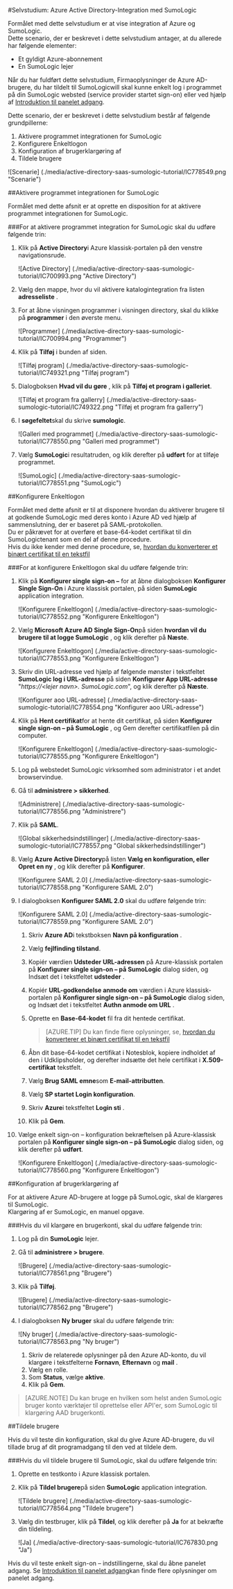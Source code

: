 <properties 
    pageTitle="Selvstudium: Azure Active Directory-integration med SumoLogic | Microsoft Azure" 
    description="Lær, hvordan du bruger SumoLogic med Azure Active Directory til at aktivere enkeltlogon, automatiseret klargøring og mere!" 
    services="active-directory" 
    authors="jeevansd"  
    documentationCenter="na" 
    manager="femila"/>
<tags 
    ms.service="active-directory" 
    ms.devlang="na" 
    ms.topic="article" 
    ms.tgt_pltfrm="na" 
    ms.workload="identity" 
    ms.date="09/11/2016" 
    ms.author="jeedes" />

#<a name="tutorial-azure-active-directory-integration-with-sumologic"></a>Selvstudium: Azure Active Directory-Integration med SumoLogic
  
Formålet med dette selvstudium er at vise integration af Azure og SumoLogic.  
Dette scenario, der er beskrevet i dette selvstudium antager, at du allerede har følgende elementer:

-   Et gyldigt Azure-abonnement
-   En SumoLogic lejer
  
Når du har fuldført dette selvstudium, Firmaoplysninger de Azure AD-brugere, du har tildelt til SumoLogicwill skal kunne enkelt log i programmet på din SumoLogic websted (service provider startet sign-on) eller ved hjælp af [Introduktion til panelet adgang](active-directory-saas-access-panel-introduction.md).
  
Dette scenario, der er beskrevet i dette selvstudium består af følgende grundpillerne:

1.  Aktivere programmet integrationen for SumoLogic
2.  Konfigurere Enkeltlogon
3.  Konfiguration af brugerklargøring af
4.  Tildele brugere

![Scenarie] (./media/active-directory-saas-sumologic-tutorial/IC778549.png "Scenarie")

##<a name="enabling-the-application-integration-for-sumologic"></a>Aktivere programmet integrationen for SumoLogic
  
Formålet med dette afsnit er at oprette en disposition for at aktivere programmet integrationen for SumoLogic.

###<a name="to-enable-the-application-integration-for-sumologic-perform-the-following-steps"></a>For at aktivere programmet integration for SumoLogic skal du udføre følgende trin:

1.  Klik på **Active Directory**i Azure klassisk-portalen på den venstre navigationsrude.

    ![Active Directory] (./media/active-directory-saas-sumologic-tutorial/IC700993.png "Active Directory")

2.  Vælg den mappe, hvor du vil aktivere katalogintegration fra listen **adresseliste** .

3.  For at åbne visningen programmer i visningen directory, skal du klikke på **programmer** i den øverste menu.

    ![Programmer] (./media/active-directory-saas-sumologic-tutorial/IC700994.png "Programmer")

4.  Klik på **Tilføj** i bunden af siden.

    ![Tilføj program] (./media/active-directory-saas-sumologic-tutorial/IC749321.png "Tilføj program")

5.  Dialogboksen **Hvad vil du gøre** , klik på **Tilføj et program i galleriet**.

    ![Tilføj et program fra gallerry] (./media/active-directory-saas-sumologic-tutorial/IC749322.png "Tilføj et program fra gallerry")

6.  I **søgefeltet**skal du skrive **sumologic**.

    ![Galleri med programmet] (./media/active-directory-saas-sumologic-tutorial/IC778550.png "Galleri med programmet")

7.  Vælg **SumoLogic**i resultatruden, og klik derefter på **udført** for at tilføje programmet.

    ![SumoLogic] (./media/active-directory-saas-sumologic-tutorial/IC778551.png "SumoLogic")

##<a name="configuring-single-sign-on"></a>Konfigurere Enkeltlogon
  
Formålet med dette afsnit er til at disponere hvordan du aktiverer brugere til at godkende SumoLogic med deres konto i Azure AD ved hjælp af sammenslutning, der er baseret på SAML-protokollen.  
Du er påkrævet for at overføre et base-64-kodet certifikat til din SumoLogictenant som en del af denne procedure.  
Hvis du ikke kender med denne procedure, se, [hvordan du konverterer et binært certifikat til en tekstfil](http://youtu.be/PlgrzUZ-Y1o)

###<a name="to-configure-single-sign-on-perform-the-following-steps"></a>For at konfigurere Enkeltlogon skal du udføre følgende trin:

1.  Klik på **Konfigurer single sign-on –** for at åbne dialogboksen **Konfigurer Single Sign-On** i Azure klassisk portalen, på siden **SumoLogic** application integration.

    ![Konfigurere Enkeltlogon] (./media/active-directory-saas-sumologic-tutorial/IC778552.png "Konfigurere Enkeltlogon")

2.  Vælg **Microsoft Azure AD Single Sign-On**på siden **hvordan vil du brugere til at logge SumoLogic** , og klik derefter på **Næste**.

    ![Konfigurere Enkeltlogon] (./media/active-directory-saas-sumologic-tutorial/IC778553.png "Konfigurere Enkeltlogon")

3.  Skriv din URL-adresse ved hjælp af følgende mønster i tekstfeltet **SumoLogic log i URL-adresse** på siden **Konfigurer App URL-adresse** "*https://\<lejer navn\>. SumoLogic.com*", og klik derefter på **Næste**.

    ![Konfigurer aoo URL-adresse] (./media/active-directory-saas-sumologic-tutorial/IC778554.png "Konfigurer aoo URL-adresse")

4.  Klik på **Hent certifikat**for at hente dit certifikat, på siden **Konfigurer single sign-on – på SumoLogic** , og Gem derefter certifikatfilen på din computer.

    ![Konfigurere Enkeltlogon] (./media/active-directory-saas-sumologic-tutorial/IC778555.png "Konfigurere Enkeltlogon")

5.  Log på webstedet SumoLogic virksomhed som administrator i et andet browservindue.

6.  Gå til **administrere \> sikkerhed**.

    ![Administrere] (./media/active-directory-saas-sumologic-tutorial/IC778556.png "Administrere")

7.  Klik på **SAML**.

    ![Global sikkerhedsindstillinger] (./media/active-directory-saas-sumologic-tutorial/IC778557.png "Global sikkerhedsindstillinger")

8.  Vælg **Azure Active Directory**på listen **Vælg en konfiguration, eller Opret en ny** , og klik derefter på **Konfigurer**.

    ![Konfigurere SAML 2.0] (./media/active-directory-saas-sumologic-tutorial/IC778558.png "Konfigurere SAML 2.0")

9.  I dialogboksen **Konfigurer SAML 2.0** skal du udføre følgende trin:

    ![Konfigurere SAML 2.0] (./media/active-directory-saas-sumologic-tutorial/IC778559.png "Konfigurere SAML 2.0")

    1.  Skriv **Azure AD**i tekstboksen **Navn på konfiguration** .
    2.  Vælg **fejlfinding tilstand**.
    3.  Kopiér værdien **Udsteder URL-adressen** på Azure-klassisk portalen på **Konfigurer single sign-on – på SumoLogic** dialog siden, og Indsæt det i tekstfeltet **udsteder** .
    4.  Kopiér **URL-godkendelse anmode om** værdien i Azure klassisk-portalen på **Konfigurer single sign-on – på SumoLogic** dialog siden, og Indsæt det i tekstfeltet **Authn anmode om URL** .
    5.  Oprette en **Base-64-kodet** fil fra dit hentede certifikat.  

        >[AZURE.TIP] Du kan finde flere oplysninger, se, [hvordan du konverterer et binært certifikat til en tekstfil](http://youtu.be/PlgrzUZ-Y1o)

    6.  Åbn dit base-64-kodet certifikat i Notesblok, kopiere indholdet af den i Udklipsholder, og derefter indsætte det hele certifikat i **X.509-certifikat** tekstfelt.
    7.  Vælg **Brug SAML emne**som **E-mail-attributten**.
    8.  Vælg **SP startet Login konfiguration**.
    9.  Skriv **Azure**i tekstfeltet **Login sti** .
    10. Klik på **Gem**.

10. Vælge enkelt sign-on – konfiguration bekræftelsen på Azure-klassisk portalen på **Konfigurer single sign-on – på SumoLogic** dialog siden, og klik derefter på **udført**.

    ![Konfigurere Enkeltlogon] (./media/active-directory-saas-sumologic-tutorial/IC778560.png "Konfigurere Enkeltlogon")

##<a name="configuring-user-provisioning"></a>Konfiguration af brugerklargøring af
  
For at aktivere Azure AD-brugere at logge på SumoLogic, skal de klargøres til SumoLogic.  
Klargøring af er SumoLogic, en manuel opgave.

###<a name="to-provision-a-user-accounts-perform-the-following-steps"></a>Hvis du vil klargøre en brugerkonti, skal du udføre følgende trin:

1.  Log på din **SumoLogic** lejer.

2.  Gå til **administrere \> brugere**.

    ![Brugere] (./media/active-directory-saas-sumologic-tutorial/IC778561.png "Brugere")

3.  Klik på **Tilføj**.

    ![Brugere] (./media/active-directory-saas-sumologic-tutorial/IC778562.png "Brugere")

4.  I dialogboksen **Ny bruger** skal du udføre følgende trin:

    ![Ny bruger] (./media/active-directory-saas-sumologic-tutorial/IC778563.png "Ny bruger")

    1.  Skriv de relaterede oplysninger på den Azure AD-konto, du vil klargøre i tekstfelterne **Fornavn**, **Efternavn** og **mail** .
    2.  Vælg en rolle.
    3.  Som **Status**, vælge **aktive**.
    4.  Klik på **Gem**.

>[AZURE.NOTE] Du kan bruge en hvilken som helst anden SumoLogic bruger konto værktøjer til oprettelse eller API'er, som SumoLogic til klargøring AAD brugerkonti.

##<a name="assigning-users"></a>Tildele brugere
  
Hvis du vil teste din konfiguration, skal du give Azure AD-brugere, du vil tillade brug af dit programadgang til den ved at tildele dem.

###<a name="to-assign-users-to-sumologic-perform-the-following-steps"></a>Hvis du vil tildele brugere til SumoLogic, skal du udføre følgende trin:

1.  Oprette en testkonto i Azure klassisk portalen.

2.  Klik på **Tildel brugere**på siden **SumoLogic** application integration.

    ![Tildele brugere] (./media/active-directory-saas-sumologic-tutorial/IC778564.png "Tildele brugere")

3.  Vælg din testbruger, klik på **Tildel**, og klik derefter på **Ja** for at bekræfte din tildeling.

    ![Ja] (./media/active-directory-saas-sumologic-tutorial/IC767830.png "Ja")
  
Hvis du vil teste enkelt sign-on – indstillingerne, skal du åbne panelet adgang. Se [Introduktion til panelet adgang](active-directory-saas-access-panel-introduction.md)kan finde flere oplysninger om panelet adgang.
